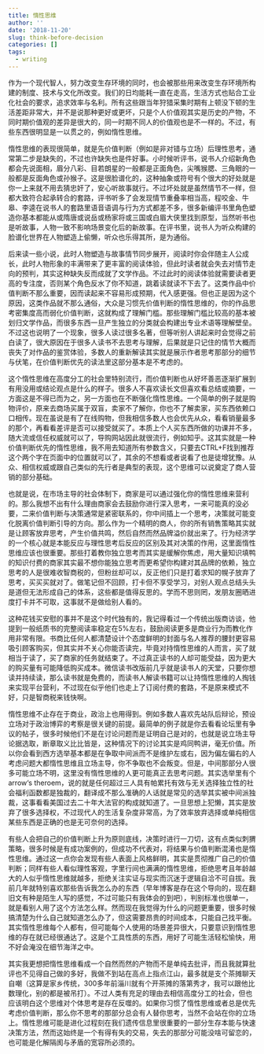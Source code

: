 ```yaml
---
title: 惰性思维
author: ''
date: '2018-11-20'
slug: think-before-decision
categories: []
tags:
  - writing
---
```


作为一个现代智人，努力改变生存环境的同时，也会被那些用来改变生存环境所构建的制度、技术与文化所改变。我们的日均能耗一直在走高，生活方式也贴合工业化社会的要求，追求效率与名利。所有这些跟当年狩猎采集时期有上顿没下顿的生活差距非常大，并不是说那种更好或更坏，只是个人价值观其实是历史的产物，不同时期价值观的差异是很大的，同一时期不同人的价值观也是不一样的。不过，有些东西很明显是一以贯之的，例如惰性思维。

惰性思维的表现很简单，就是先价值判断（例如是非对错与立场）后理性思考，通常第二步是缺失的，不过也许缺失也是件好事。小时候听评书，说书人介绍新角色都会先说面相，眉分八彩、目若朗星的一般都是正面角色，尖嘴猴腮、三角眼的一般都是反面角色或孙猴子。这是很脸谱化的，这种抽象或符号有个很大的好处就是你一上来就不用去猜忠奸了，安心听故事就行。不过坏处就是虽然情节不一样，但都大致符合起承转合的套路，评书听多了会发现情节重叠率相当高，程咬金、牛皋、李逵在说书人的套路里语音语调与行为方式都差不多，很多新编评书里角色塑造你基本都能从或隋唐或说岳或杨家将或三国或白眉大侠里找到原型，当然听书也是听故事，人物一致不影响场景变化后的新故事。在评书里，说书人为听众构建的脸谱化世界在人物塑造上偷懒，听众也乐得其所，是为通俗。

后来读一些小说，此时人物塑造与故事情节同步展开，阅读时你会伴随主人公成长，此时人物形象的丰满带来了更丰富的阅读体验，但此时读者就会失去对情节走向的预判，其实这种缺失反而成就了文学作品。不过此时的阅读体验就需要读者更高的专注度，否则某个角色反水了你不知道，跳着读就读不下去了。这类作品中价值判断不那么重要，因而读起来不容易形成预期，代入感更强。但也正是因为这个原因，这类作品就不那么通俗，大众是习惯先价值判断的惰性思维的，你的作品思考密集度高而弱化价值判断，这就构成了理解门槛。那些理解门槛比较高的基本被划归文学作品，而很多东西一旦产生独立的分类就会构建出专业术语等理解壁垒。不过这也说明了一个现象，很多人读过很多名著，但等听别人讲起来时会觉得之前白读了，很大原因在于很多人读书不去思考与理解，后果就是只记住的情节大概而丧失了对作品的鉴赏体验，多数人的重新解读其实就是展示作者思考那部分的细节与伏笔，在价值判断优先的读法里这部分基本是不考虑的。

这个惰性思维在高度分工的社会里特别流行，而价值判断也从好坏善恶逐渐扩展到有用没用或结论观点是什么的样子。很多人不喜欢读长文但喜欢看总结或摘要，一方面这是不得已而为之，另一方面也在不断强化惰性思维。一个简单的例子就是购物评价，原来去商场买属于双盲，卖家不了解你，你也不了解卖家，买东西依赖口口相传。现在虽说是有了在线购物，但我相信多数人也会优先从众，看看销量最多的那个，再看看差评是否可以接受就买了。本质上个人买东西所做的功课并不多，随大流或信任权威就可以了，导购网站因此就很流行，例如知乎。这其实就是一种价值判断优先的惰性思维，我不用去知道所有参数含义，只要去CTRL+F找到推荐这个两个字在页面中的位置就可以了，其余的不想看或者说看了也是徒增犹豫。从众、相信权威或跟自己类似的先行者是典型的表现，这个思维可以说奠定了商人营销的部分基础。

也就是说，在市场主导的社会体制下，商家是可以通过强化你的惰性思维来营利的。那么我想不出有什么理由商家会去鼓励你进行深入思考，一来可能真的没必要，二来价值判断与决策通常是紧密联系的，你中间插上一个思考，决策就可能变化脱离价值判断引导的方向。那么作为一个精明的商人，你的所有销售策略其实就是让顾客放弃思考，产生价值共鸣，然后自然而然品牌溢价就出来了。行为经济学的一个核心就是本能反应与理性思考后反应的区别及其对决策的作用，这里面惰性思维应该也很重要。那些打着教你独立思考而其实是缓解你焦虑，用大量知识填鸭的知识付费的商家其实最不想你能独立思考而更希望你构建对其品牌的依赖，独立思考的人是很难收智商税的，但粉丝却可以，反正他们只是打着求知的幌子放弃了思考，买买买就对了。做笔记但不回顾，打卡但不享受学习，对别人观点总结头头是道但无法形成自己的体系，这些都是值得反思的。学而不思则罔，发朋友圈晒进度打卡并不可取，这事就不是做给别人看的。

这种花钱买安慰的事并不是这个时代独有的，我记得看过一个传统出版商访谈，他提到一般纸质书的完整阅读率稳定在5%左右，鼓励阅读更多是商业行为而教化作用非常有限。书商比任何人都清楚设计个态度鲜明的封面与名人推荐的腰封更容易吸引顾客购买，但其实并不关心你能否读完，毕竟对持惰性思维的人而言，买了就相当于读了，买了商家的任务就结束了。不过真正读书的人却可能受益，因为更大的购买量有可能降低购买成本。微信读书改版前几乎就是读书人的天堂，只要你想读并持续读，那么读书就是免费的，而读书人解读书籍可以让持惰性思维的人掏钱来实现平台营利，不过现在似乎他们也走上了订阅付费的套路，不是原来模式不好，只是智商税来钱快啊。

惰性思维不止存在于商业，政治上也用得到。例如多数人喜欢先站队后辩论，预设立场对于政治博弈的考察是很关键的前提。最简单的例子就是你去看看论坛里有争议的帖子，很多时候他们不是在讨论问题而是证明自己是对的，也就是说立场主导论据选取，断章取义比比皆是，这种情况下的讨论其实是鸡同鸭讲，毫无价值。所以你会看到西方选举基本都是在争取中间派而不是维护左或右，因为偏左偏右的人考虑问题大都惰性思维且立场主导，你不争取也不会叛变。但是，中间那部分人很多可能立场不明，这里没有惰性思维的人更可能真正去思考问题。其实选举里有个 arrow‘s theroem，说的就是任何超过三人具有帕累托有效与无关选择独立性的社会福利函数都是独裁的，翻译成不那么准确的人话就是常见的选举其实被中间派独裁，这事看看美国过去二十年大法官的构成就知道了。一旦思想上犯懒，其实是放弃了很多选择权，不过现代人的生活复杂度非常高，为了效率放弃选择或单纯相信某些东西是正确的也是无可奈何的选择。

有些人会把自己的价值判断上升为原则底线，决策时进行一刀切，这有点类似刺猬策略，很多时候是有成功案例的，但成功不代表对，将结果与价值判断混淆也是惰性思维。通过这一点你会发现有些人表面上风格鲜明，其实是贯彻推广自己的价值判断；同样有些人看似理性客观，字里行间也满满的惰性思维，拒绝思考且年龄越大的人似乎惰性思维就越多，拒绝关注实证与现实而沉迷于逻辑自洽不可自拔。我前几年就特别喜欢那些告诉我怎么办的东西（早年博客是存在这个导向的，现在翻旧文有种是陌生人写的感觉，不过可能只有我体会的到吧），判别标准也很单一，就是看别人用了这个方法怎么样。然而现在我觉得为什么的问题更重要，很多时候搞清楚为什么自己就知道怎么办了，但这需要昂贵的时间成本，只能自己找平衡。其实惰性思维每个人都有，但可能每个人使用的场景差异很大，只要意识到惰性思维的存在就已经很通达了。这是个工具性质的东西，用好了可能生活轻松愉快，用不好会淹没在细节海洋之中。

其实我更想把惰性思维看成一个自然而然的产物而不是单纯去批评，而且我就算批评也不见得自己做的多好，我做不到站在高点上指点江山，最多就是支个茶摊聊天自嘲（这算是家乡传统，300多年前淄川就有个开茶摊的落第秀才，我可以跟他比数理化，别的都是被吊打）。不过人类有充足的理由去相信高度分工的社会，但也应该明白这个思维对个体思考是存在反噬的。如果你习惯了惰性思维或者总是优先考虑价值判断，那么你不思考的那部分总会有人替你思考，当然不会站在你的立场上。惰性思维可能是进化过程刻在我们遗传信息里很重要的一部分生存本能与快速决策方法，然而这始终是一个有得有失的交易，失去的那部分可能没啥可留恋的，也可能是化解隔阂与矛盾的宽容所必须的。